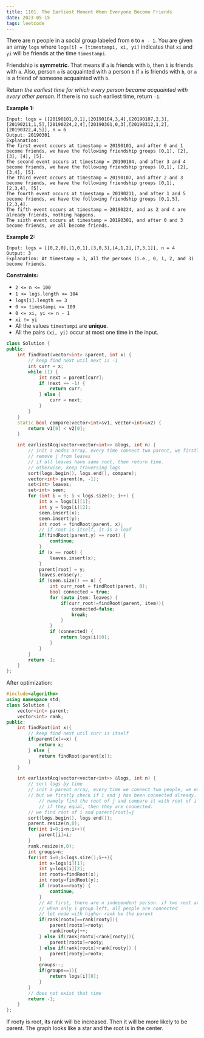 ```yaml
---
title: 1101. The Earliest Moment When Everyone Become Friends
date: 2023-05-15
tags: leetcode
---
```




There are n people in a social group labeled from `0` to `n - 1`. You are given an array `logs` where `logs[i] = [timestampi, xi, yi]` indicates that `xi` and `yi` will be friends at the time `timestampi`.

Friendship is **symmetric**. That means if `a` is friends with `b`, then `b` is friends with `a`. Also, person `a` is acquainted with a person `b` if `a` is friends with `b`, or `a` is a friend of someone acquainted with `b`.

Return *the earliest time for which every person became acquainted with every other person*. If there is no such earliest time, return `-1`.

 

**Example 1:**

```
Input: logs = [[20190101,0,1],[20190104,3,4],[20190107,2,3],[20190211,1,5],[20190224,2,4],[20190301,0,3],[20190312,1,2],[20190322,4,5]], n = 6
Output: 20190301
Explanation: 
The first event occurs at timestamp = 20190101, and after 0 and 1 become friends, we have the following friendship groups [0,1], [2], [3], [4], [5].
The second event occurs at timestamp = 20190104, and after 3 and 4 become friends, we have the following friendship groups [0,1], [2], [3,4], [5].
The third event occurs at timestamp = 20190107, and after 2 and 3 become friends, we have the following friendship groups [0,1], [2,3,4], [5].
The fourth event occurs at timestamp = 20190211, and after 1 and 5 become friends, we have the following friendship groups [0,1,5], [2,3,4].
The fifth event occurs at timestamp = 20190224, and as 2 and 4 are already friends, nothing happens.
The sixth event occurs at timestamp = 20190301, and after 0 and 3 become friends, we all become friends.
```

**Example 2:**

```
Input: logs = [[0,2,0],[1,0,1],[3,0,3],[4,1,2],[7,3,1]], n = 4
Output: 3
Explanation: At timestamp = 3, all the persons (i.e., 0, 1, 2, and 3) become friends.
```

 

**Constraints:**

- `2 <= n <= 100`
- `1 <= logs.length <= 104`
- `logs[i].length == 3`
- `0 <= timestampi <= 109`
- `0 <= xi, yi <= n - 1`
- `xi != yi`
- All the values `timestampi` are **unique**.
- All the pairs `(xi, yi)` occur at most one time in the input.



```C++
class Solution {
public:
    int findRoot(vector<int> &parent, int x) {
        // keep find next util next is -1
        int curr = x;
        while (1) {
            int next = parent[curr];
            if (next == -1) {
                return curr;
            } else {
                curr = next;
            }
        }
    }
    static bool compare(vector<int>&v1, vector<int>&v2) {
        return v1[0] < v2[0];
    }

    int earliestAcq(vector<vector<int>> &logs, int n) {
        // init a nodes array, every time connect two parent, we firstly find root of i, and parent[root]=j
        // remove j from leaves
        // if all leaves have same root, then return time. 
        // otherwise, keep traversing logs
        sort(logs.begin(), logs.end(), compare);
        vector<int> parent(n, -1);
        set<int> leaves;
        set<int> seen;
        for (int i = 0; i < logs.size(); i++) {
            int x = logs[i][1];
            int y = logs[i][2];
            seen.insert(x);
            seen.insert(y);
            int root = findRoot(parent, x);
            // if root is itself, it is a leaf
            if(findRoot(parent,y) == root) {
                continue;
            }
            if (x == root) {
                leaves.insert(x);
            }
            parent[root] = y;
            leaves.erase(y);
            if (seen.size() == n) {
                int curr_root = findRoot(parent, 0);
                bool connected = true;
                for (auto item: leaves) {
                    if(curr_root!=findRoot(parent, item)){
                        connected=false;
                        break;
                    }
                }
                if (connected) {
                    return logs[i][0];
                }
            }
        }
        return -1;
    }
};
```



After optimization:

```C++
#include<algorithm>
using namespace std;
class Solution {
    vector<int> parent;
    vector<int> rank;
public:
    int findRoot(int x){
        // keep find next util curr is itself
        if(parent[x]==x) {
            return x;
        } else {
            return findRoot(parent[x]);
        }
    }

    int earliestAcq(vector<vector<int>> &logs, int n) {
        // sort logs by time
        // init a parent array, every time we connect two people, we exec parent[root of i]=j
        // but we firstly check if i and j has been connected already.
            // namely find the root of j and compare it with root of i
            // if they equal, then they are connected.
        // we find root of i and parent[root]=j
        sort(logs.begin(), logs.end());
        parent.resize(n,0);
        for(int i=0;i<n;i++){
            parent[i]=i;
        }
        rank.resize(n,0);
        int groups=n;
        for(int i=0;i<logs.size();i++){
            int x=logs[i][1];
            int y=logs[i][2];
            int rootx=findRoot(x);
            int rooty=findRoot(y);
            if (rootx==rooty) {
                continue;
            }
            // At first, there are n independent person. if two root are not equal, then merge two groups
            // when only 1 group left, all people are connected
            // let node with higher rank be the parent
            if(rank[rootx]==rank[rooty]){
                parent[rootx]=rooty;
                rank[rooty]++;
            } else if(rank[rootx]<rank[rooty]){
                parent[rootx]=rooty;
            } else if(rank[rootx]>rank[rooty]) {
                parent[rooty]=rootx;
            }
            groups--;
            if(groups==1){
                return logs[i][0];
            }
        }
        // does not exist that time
        return -1;
    }
};
```

If rooty is root, its rank will be increased.
Then it will be more likely to be parent. The graph looks like a star and the root is in the center.
